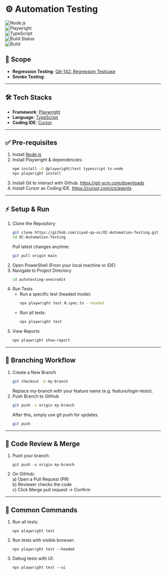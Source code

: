 # ⚙️ Automation Testing

![Node.js](https://img.shields.io/badge/node-%3E%3D%2018-green)  
![Playwright](https://img.shields.io/badge/playwright-latest-blue)  
![TypeScript](https://img.shields.io/badge/typescript-5.x-blue)  
![Build Status](https://img.shields.io/badge/build-passing-brightgreen)  
![Build](https://github.com/ziyad-qa-oc/OC-Automation-Testing/actions/workflows/playwright.yml/badge.svg)

## 📌 Scope
- **Regression Testing**: [QA-142: Regression Testcase](https://linear.app/onecreditint/issue/QA-142/regression-testcase)
- **Smoke Testing**:

---

## 🛠 Tech Stacks
- **Framework**: [Playwright](https://playwright.dev/)  
- **Language**: [TypeScript ](https://www.typescriptlang.org/docs/)
- **Coding IDE**: [Cursor](https://cursor.com/cn/agents/)

---

## ✅ Pre-requisites
1. Install [Node.js](https://nodejs.org/en)  
2. Install Playwright & dependencies:  
   ```bash
   npm install -D @playwright/test typescript ts-node
   npx playwright install
   ```
3) Install Git to interact with Github. <https://git-scm.com/downloads>
4) Install Cursor as Coding IDE. <https://cursor.com/cn/agents>
   
---

## ⚡ Setup & Run
1. Clone the Repository
      ```bash
      git clone https://github.com/ziyad-qa-oc/OC-Automation-Testing.git
      cd OC-Automation-Testing
      ```
   Pull latest changes anytime:
      ```bash
      git pull origin main
      ```
2. Open PowerShell
   (From your local machine or IDE)
3. Navigate to Project Directory
      ```bash
      cd autotesting-onecredit
      ```
4. Run Tests  
   - Run a specific test (headed mode):  
     ```bash
     npx playwright test N.spec.ts --headed
     ```
   - Run all tests:  
     ```bash
     npx playwright test
     ```
5. View Reports
      ```bash
      npx playwright show-report
      ```
   
---

## 🌿 Branching Workflow
1. Create a New Branch
   ```bash
   git checkout -b my-branch
   ```
   Replace my-branch with your feature name (e.g. feature/login-tests).
2. Push Branch to GitHub
   ```bash
   git push -u origin my-branch
   ```
   After this, simply use git push for updates.
   ```bash
   git push
   ```
   
---

## 🔎 Code Review & Merge

1. Push your branch:
   ```
   git push -u origin my-branch
   ```
2. On GitHub:  
   a) Open a Pull Request (PR)  
   b) Reviewer checks the code  
   c) Click Merge pull request → Confirm

---

## 🧰 Common Commands
1. Run all tests:
   ```
   npx playwright test
   ```
2. Run tests with visible browser:
   ```
   npx playwright test --headed
   ```
3. Debug tests with UI:
   ```
   npx playwright test --ui
   ```
